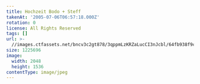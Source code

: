 ```yaml
---
title: Hochzeit Bodo + Steff
takenAt: '2005-07-06T06:57:18.000Z'
rotation: 0
license: All Rights Reserved
tags: []
url: >-
  //images.ctfassets.net/bncv3c2gt878/3qppmLzKRZaLucCI3nJcbl/64fb938f9c046800f84e66516c425da5/hochzeit-bodo--steff_4560369438_o
size: 1225696
image:
  width: 2048
  height: 1536
contentType: image/jpeg
---
```


